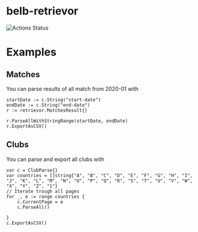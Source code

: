 # belb-retrievor
![Actions Status](https://github.com/belbet/retrievor/workflows/Go/badge.svg)

# Examples

## Matches

You can parse results of all match from 2020-01 with

```
startDate := c.String("start-date")
endDate := c.String("end-date")
r := retrievor.MatchesResult{}

r.ParseAllWithStringRange(startDate, endDate)
r.ExportAsCSV()
```

## Clubs

You can parse and export all clubs with

```
var c = ClubParse{}
var countries = []string{"A", "B", "C", "D", "E", "F", "G", "H", "I", "J", "K", "L", "M", "N", "O", "P", "Q", "R", "S", "T", "U", "V", "W", "X", "Y", "Z", "1"}
// Iterate trough all pages
for _, e := range countries {
    c.CurrentPage = e
    c.ParseAll()

}
c.ExportAsCSV()
```
